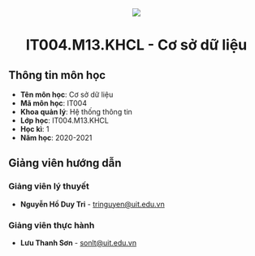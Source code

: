<!-- UIT Banner -->
<div align="center">
  <a href="https://www.uit.edu.vn/" title="Trường Đại học Công nghệ Thông tin" target="_blank">
    <img src="https://www.uit.edu.vn/sites/vi/files/banner_uit_15.png">
  </a>
</div>

<h1 align="center">IT004.M13.KHCL - Cơ sở dữ liệu</h1>

<a name="thongtinmonhoc"></a>
## Thông tin môn học
* **Tên môn học**: Cơ sở dữ liệu
* **Mã môn học**: IT004
* **Khoa quản lý**: Hệ thống thông tin
* **Lớp học**: IT004.M13.KHCL
* **Học kì**: 1
* **Năm học**: 2020-2021

<a name="giangvienhuongdan"></a>
## Giảng viên hướng dẫn
### Giảng viên lý thuyết
* **Nguyễn Hồ Duy Tri** - tringuyen@uit.edu.vn
### Giảng viên thực hành
* **Lưu Thanh Sơn** - sonlt@uit.edu.vn
